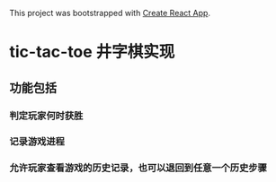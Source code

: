 This project was bootstrapped with [Create React App](https://github.com/facebook/create-react-app).

# tic-tac-toe 井字棋实现

## 功能包括
### 判定玩家何时获胜
### 记录游戏进程
### 允许玩家查看游戏的历史记录，也可以退回到任意一个历史步骤
